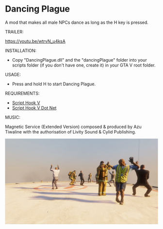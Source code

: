 # Dancing Plague
A mod that makes all male NPCs dance as long as the H key is pressed.

TRAILER:

https://youtu.be/wtrvN_u4ksA

INSTALLATION:
- Copy "DancingPlague.dll" and the "dancingPlague" folder into your scripts folder (if you don't have one, create it) in your GTA V root folder.

USAGE:
- Press and hold H to start Dancing Plague.

REQUIREMENTS:
- [Script Hook V](http://www.dev-c.com/gtav/scripthookv/)
- [Script Hook V Dot Net](https://github.com/crosire/scripthookvdotnet/releases)

MUSIC:

Magnetic Service (Extended Version) composed & produced by Azu Tiwaline with the authorisation of Livity Sound & Cylid Publishing.

![Dancing_Plague](screenshots/dancingPlague_screenshot1.jpg)
